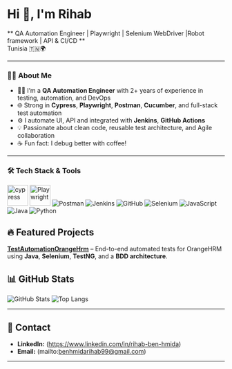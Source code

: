 # Hi 👋, I'm Rihab

** QA Automation Engineer | Playwright | Selenium WebDriver |Robot framework | API & CI/CD ** <br/>
Tunisia 🇹🇳🌍

---
### 💁‍♀️ About Me

- 👩‍💻 I’m a **QA Automation Engineer** with 2+ years of experience in testing, automation, and DevOps
- 🌐 Strong in **Cypress**, **Playwright**, **Postman**, **Cucumber**, and full-stack test automation
- ⚙️ I automate UI, API and integrated with **Jenkins**, **GitHub Actions**
- 💡 Passionate about clean code, reusable test architecture, and Agile collaboration
- ☕ Fun fact: I debug better with coffee!

---

### 🛠 Tech Stack & Tools

<p align="left">
  <!-- QA Tools -->
  <img src="https://assets.streamlinehq.com/image/private/w_300,h_300,ar_1/f_auto/v1/icons/3/cypress-icon-moigrz5nimpd7rsob0bisu.png/cypress-icon-pg9bdlubveoefqouilbg.png?_a=DATAdtAAZAA0" title="cypress" width="48" height="48"/>
  <img src="https://playwright.dev/img/playwright-logo.svg" width="48" height="48" title="Playwright"/>
  <img src="https://img.icons8.com/external-tal-revivo-shadow-tal-revivo/48/null/external-postman-is-the-only-complete-api-development-environment-logo-shadow-tal-revivo.png" title="Postman"/>
  <img src="https://img.icons8.com/color/48/jenkins.png" title="Jenkins"/>
  <img src="https://img.icons8.com/color/48/000000/github.png" title="GitHub"/>
  <img src="https://img.icons8.com/color/48/selenium-test-automation.png" title="Selenium"/>
  <img src="https://img.icons8.com/color/48/000000/javascript.png" title="JavaScript"/>
  <img src="https://img.icons8.com/?size=48&id=13679&format=png&color=000000" title="Java"/>
  <img src="https://img.icons8.com/color/48/000000/python.png" title="Python"/>
</p>

## 🔥 Featured Projects

**[TestAutomationOrangeHrm](https://github.com/benhmidarihab99/TestAutomationOrangeHrm)** – End-to-end automated tests for OrangeHRM using **Java**, **Selenium**, **TestNG**, and a **BDD architecture**.



## 📊 GitHub Stats

![GitHub Stats](https://github-readme-stats.vercel.app/api?username=benhmidarihab99\&show_icons=true)
![Top Langs](https://github-readme-stats.vercel.app/api/top-langs/?username=benhmidarihab99\&layout=compact)

---

## 📨 Contact

* **LinkedIn:** (https://www.linkedin.com/in/rihab-ben-hmida)
* **Email:** (mailto:benhmidarihab99@gmail.com)

---


